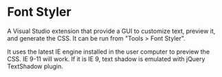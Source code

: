 # Font Styler
A Visual Studio extension that provide a GUI to customize text, preview it, and generate the CSS. It can be run from "Tools > Font Styler".

It uses the latest IE engine installed in the user computer to preview the CSS. IE 9-11 will work. If it is IE 9, text shadow is emulated with jQuery TextShadow plugin.
